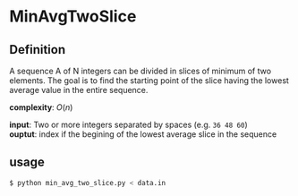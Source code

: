 # MinAvgTwoSlice

## Definition

A sequence A of N integers can be divided in slices of minimum of two elements.
The goal is to find the starting point of the slice having the lowest average
value in the entire sequence.

**complexity**: _O_(_n_)

**input**: Two or more integers separated by spaces (e.g. `36 48 60`)  
**ouptut**: index if the begining of the lowest average slice in the sequence

## usage

```sh
$ python min_avg_two_slice.py < data.in
```
